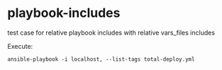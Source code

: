 # playbook-includes
test case for relative playbook includes with relative vars_files includes

Execute:

```
ansible-playbook -i localhost, --list-tags total-deploy.yml 
```
